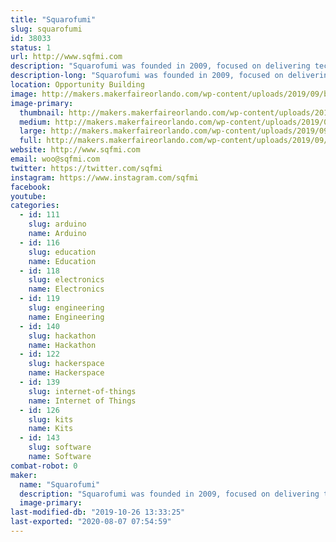 ```yaml
---
title: "Squarofumi"
slug: squarofumi
id: 38033
status: 1
url: http://www.sqfmi.com
description: "Squarofumi was founded in 2009, focused on delivering technology products and services. Founded by a group of art and technology enthusiasts, Squarofumi aims to deliver unique experiences and quality products through design engineering and thinking outside the box."
description-long: "Squarofumi was founded in 2009, focused on delivering technology products and services. Founded by a group of art and technology enthusiasts, Squarofumi aims to deliver unique experiences and quality products through design engineering and thinking outside the box. We create products to inspire the next generation of makers and the like."
location: Opportunity Building
image: http://makers.makerfaireorlando.com/wp-content/uploads/2019/09/badgy_sqfmi-1.jpg
image-primary:
  thumbnail: http://makers.makerfaireorlando.com/wp-content/uploads/2019/09/badgy_sqfmi-1-150x150.jpg
  medium: http://makers.makerfaireorlando.com/wp-content/uploads/2019/09/badgy_sqfmi-1-300x200.jpg
  large: http://makers.makerfaireorlando.com/wp-content/uploads/2019/09/badgy_sqfmi-1.jpg
  full: http://makers.makerfaireorlando.com/wp-content/uploads/2019/09/badgy_sqfmi-1.jpg
website: http://www.sqfmi.com
email: woo@sqfmi.com
twitter: https://twitter.com/sqfmi
instagram: https://www.instagram.com/sqfmi
facebook: 
youtube: 
categories:
  - id: 111
    slug: arduino
    name: Arduino
  - id: 116
    slug: education
    name: Education
  - id: 118
    slug: electronics
    name: Electronics
  - id: 119
    slug: engineering
    name: Engineering
  - id: 140
    slug: hackathon
    name: Hackathon
  - id: 122
    slug: hackerspace
    name: Hackerspace
  - id: 139
    slug: internet-of-things
    name: Internet of Things
  - id: 126
    slug: kits
    name: Kits
  - id: 143
    slug: software
    name: Software
combat-robot: 0
maker:
  name: "Squarofumi"
  description: "Squarofumi was founded in 2009, focused on delivering technology products and services. Founded by a group of art and technology enthusiasts, Squarofumi aims to deliver unique experiences and quality products through design engineering and thinking outside the box."
  image-primary: 
last-modified-db: "2019-10-26 13:33:25"
last-exported: "2020-08-07 07:54:59"
---
```

